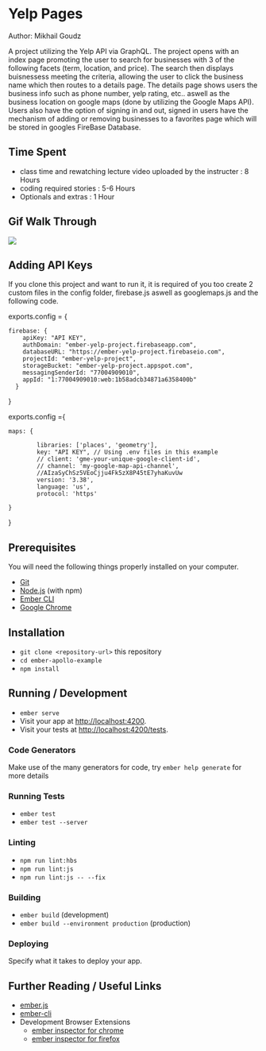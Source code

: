 # Yelp Pages

Author: Mikhail Goudz

A project utilizing the Yelp API via GraphQL. The project opens with an index page promoting the user to search for businesses with 3 of the following facets (term, location, and price). The search then displays buisnessess meeting the criteria, allowing the user to click the business name which then routes to a details page. The details page shows users the business info such as phone number, yelp rating, etc.. aswell as the business location on google maps (done by utilizing the Google Maps API). Users also have the option of signing in and out, signed in users have the mechanism of adding or removing  businesses to a favorites page which will be stored in googles FireBase Database.


## Time Spent

* class time and rewatching lecture video uploaded by the instructer : 8 Hours
* coding required stories : 5-6 Hours
* Optionals and extras : 1 Hour

## Gif Walk Through

<a href = "https://user-images.githubusercontent.com/43256526/67623549-7a1b0380-f7db-11e9-85ed-909281b8f846.gif"><img src="https://user-images.githubusercontent.com/43256526/67623549-7a1b0380-f7db-11e9-85ed-909281b8f846.gif"/></a>

## Adding API Keys

If you clone this project and want to run it, it is required of you too create 2 custom files in the config folder,
firebase.js aswell as googlemaps.js and the following code.

exports.config = {

    firebase: {
        apiKey: "API KEY",
        authDomain: "ember-yelp-project.firebaseapp.com",
        databaseURL: "https://ember-yelp-project.firebaseio.com",
        projectId: "ember-yelp-project",
        storageBucket: "ember-yelp-project.appspot.com",
        messagingSenderId: "77004909010",
        appId: "1:77004909010:web:1b58adcb34871a6358400b"
      }
}



exports.config ={


    maps: {
        
            libraries: ['places', 'geometry'],
            key: "API KEY", // Using .env files in this example
            // client: 'gme-your-unique-google-client-id',
            // channel: 'my-google-map-api-channel',
            //AIzaSyChSz5VEoCjju4Fk5zX8P45tE7yhaKuvUw
            version: '3.38',
            language: 'us',
            protocol: 'https'
          
    }
}







## Prerequisites

You will need the following things properly installed on your computer.

* [Git](https://git-scm.com/)
* [Node.js](https://nodejs.org/) (with npm)
* [Ember CLI](https://ember-cli.com/)
* [Google Chrome](https://google.com/chrome/)

## Installation

* `git clone <repository-url>` this repository
* `cd ember-apollo-example`
* `npm install`

## Running / Development

* `ember serve`
* Visit your app at [http://localhost:4200](http://localhost:4200).
* Visit your tests at [http://localhost:4200/tests](http://localhost:4200/tests).

### Code Generators

Make use of the many generators for code, try `ember help generate` for more details

### Running Tests

* `ember test`
* `ember test --server`

### Linting

* `npm run lint:hbs`
* `npm run lint:js`
* `npm run lint:js -- --fix`

### Building

* `ember build` (development)
* `ember build --environment production` (production)

### Deploying

Specify what it takes to deploy your app.

## Further Reading / Useful Links

* [ember.js](https://emberjs.com/)
* [ember-cli](https://ember-cli.com/)
* Development Browser Extensions
  * [ember inspector for chrome](https://chrome.google.com/webstore/detail/ember-inspector/bmdblncegkenkacieihfhpjfppoconhi)
  * [ember inspector for firefox](https://addons.mozilla.org/en-US/firefox/addon/ember-inspector/)
